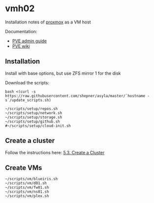 # vmh02

Installation notes of [proxmox](https://proxmox.com/en/) as a VM host

Documentation:

* [PVE admin guide](https://pve.proxmox.com/pve-docs/pve-admin-guide.html)
* [PVE wiki](https://pve.proxmox.com/wiki/Main_Page)

## Installation

Install with base options, but use ZFS mirror 1 for the disk

Download the scripts:

``` shell
bash <(curl -s https://raw.githubusercontent.com/shepner/asyla/master/`hostname -s`/update_scripts.sh)

~/scripts/setup/repos.sh
~/scripts/setup/network.sh
~/scripts/setup/storage.sh
~/scripts/setup/github.sh
#~/scripts/setup/cloud-init.sh
```

## Create a cluster

Follow the instructions here: [5.3. Create a Cluster](https://pve.proxmox.com/pve-docs/pve-admin-guide.html#pvecm_create_cluster)

## Create VMs

``` shell
~/scripts/vm/blueiris.sh
~/scripts/vm/d01.sh
~/scripts/vm/fw01.sh
~/scripts/vm/ns01.sh
~/scripts/vm/plex.sh
```

